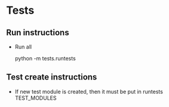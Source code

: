 Tests
=====

Run instructions
----------------

 - Run all
    
    python -m tests.runtests


Test create instructions
------------------------

 - If new test module is created, then it must be put in runtests TEST_MODULES

